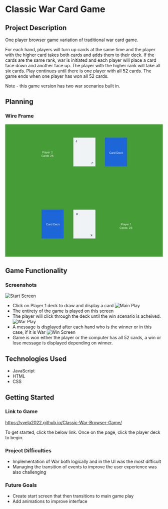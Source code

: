 # Classic War Card Game

## Project Description
One player browser game variation of traditional war card game. 

For each hand, players will turn up cards at the same time and the player with the higher card takes both cards and adds them to their deck. If the cards are the same rank, war is initiated and each player will place a card face down and another face up. The player with the higher rank will take all six cards. 
Play continues until there is one player with all 52 cards. The game ends when one player has won all 52 cards.

Note - this game version has two war scenarios built in.

## Planning
### Wire Frame
![Wireframe](Assets/Wireframe.jpg)

## Game Functionality
### Screenshots
![Start Screen](Assets/start-screen.png)
- Click on Player 1 deck to draw and display a card
![Main Play](Assets/Main-Play.png)
- The entirety of the game is played on this screen
- The player will click through the deck until the win scenario is acheived. 
![War Play](Assets/War-play.png)
- A message is displayed after each hand who is the winner or in this case, if it is War
![Win Screen](Assets/Win-screen.png)
- Game is won either the player or the computer has all 52 cards, a win or lose message is displayed depending on winner.

## Technologies Used
- JavaScript
- HTML
- CSS

## Getting Started
### Link to Game
https://vvela2022.github.io/Classic-War-Browser-Game/

To get started, click the below link. Once on the page, click the player deck to begin.

### Project Difficulties
- Implementation of War both logically and in the UI was the most difficult
- Managing the transition of events to improve the user experience was also challenging

### Future Goals
- Create start screen that then transitions to main game play
- Add animations to improve interface